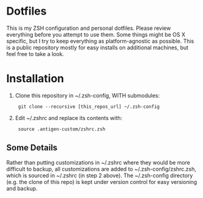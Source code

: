 # Dotfiles

This is my ZSH configuration and personal dotfiles. Please review everything before you attempt to use them. Some things might be OS X specific, but I try to keep everything as platform-agnostic as possible. This is a public repository mostly for easy installs on additional machines, but feel free to take a look.

# Installation

1. Clone this repository in ~/.zsh-config, WITH submodules:

        git clone --recursive [this_repos_url] ~/.zsh-config

2. Edit ~/.zshrc and replace its contents with:

        source .antigen-custom/zshrc.zsh

## Some Details

Rather than putting customizations in ~/.zshrc where they would be more difficult to backup, all customizations are added to ~/.zsh-config/zshrc.zsh, which is sourced in ~/.zshrc (in step 2 above). The ~/.zsh-config directory (e.g. the clone of this repo) is kept under version control for easy versioning and backup.
